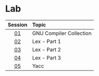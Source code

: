 # Lab

|  Session  | Topic                   |
| :-------: | :---------------------- |
| [01](01/) | GNU Compiler Collection |
| [02](02/) | Lex - Part 1            |
| [03](03/) | Lex - Part 2            |
| [04](04/) | Lex - Part 3            |
| [05](05/) | Yacc                    |
